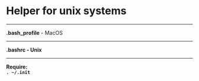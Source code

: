 <h1>Helper for unix systems</h1>
<hr>
<b>.bash_profile</b> - MacOS
<hr>
<b>.bashrc</> - Unix
<hr>
Require: <br><code>. ~/.init</code>
